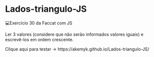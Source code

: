 # Lados-triangulo-JS
💻Exercício 30 da Faccat com JS
<p>Ler 3 valores (considere que não serão informados valores iguais) e escrevê-los em ordem
crescente.  </p>
<p>Clique aqui para testar -> https://akemyk.github.io/Lados-triangulo-JS/  </p>
